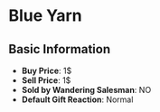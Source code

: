 # Blue Yarn

## Basic Information

- **Buy Price**: 1$
- **Sell Price**: 1$
- **Sold by Wandering Salesman**: NO
- **Default Gift Reaction**: Normal